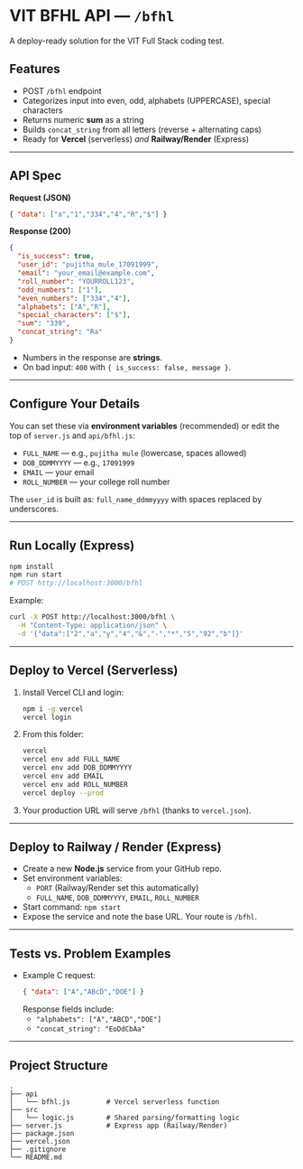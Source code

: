 # VIT BFHL API — `/bfhl`

A deploy-ready solution for the VIT Full Stack coding test.

## Features
- POST `/bfhl` endpoint
- Categorizes input into even, odd, alphabets (UPPERCASE), special characters
- Returns numeric **sum** as a string
- Builds `concat_string` from all letters (reverse + alternating caps)
- Ready for **Vercel** (serverless) _and_ **Railway/Render** (Express)

---

## API Spec

**Request (JSON)**
```json
{ "data": ["a","1","334","4","R","$"] }
```

**Response (200)**
```json
{
  "is_success": true,
  "user_id": "pujitha_mule_17091999",
  "email": "your_email@example.com",
  "roll_number": "YOURROLL123",
  "odd_numbers": ["1"],
  "even_numbers": ["334","4"],
  "alphabets": ["A","R"],
  "special_characters": ["$"],
  "sum": "339",
  "concat_string": "Ra"
}
```

- Numbers in the response are **strings**.
- On bad input: `400` with `{ is_success: false, message }`.

---

## Configure Your Details

You can set these via **environment variables** (recommended) or edit the top of `server.js` and `api/bfhl.js`:

- `FULL_NAME` — e.g., `pujitha mule` (lowercase, spaces allowed)
- `DOB_DDMMYYYY` — e.g., `17091999`
- `EMAIL` — your email
- `ROLL_NUMBER` — your college roll number

The `user_id` is built as: `full_name_ddmmyyyy` with spaces replaced by underscores.

---

## Run Locally (Express)

```bash
npm install
npm run start
# POST http://localhost:3000/bfhl
```

Example:
```bash
curl -X POST http://localhost:3000/bfhl \
  -H "Content-Type: application/json" \
  -d '{"data":["2","a","y","4","&","-","*","5","92","b"]}'
```

---

## Deploy to Vercel (Serverless)

1. Install Vercel CLI and login:
   ```bash
   npm i -g vercel
   vercel login
   ```
2. From this folder:
   ```bash
   vercel
   vercel env add FULL_NAME
   vercel env add DOB_DDMMYYYY
   vercel env add EMAIL
   vercel env add ROLL_NUMBER
   vercel deploy --prod
   ```
3. Your production URL will serve `/bfhl` (thanks to `vercel.json`).

---

## Deploy to Railway / Render (Express)

- Create a new **Node.js** service from your GitHub repo.
- Set environment variables:
  - `PORT` (Railway/Render set this automatically)
  - `FULL_NAME`, `DOB_DDMMYYYY`, `EMAIL`, `ROLL_NUMBER`
- Start command: `npm start`
- Expose the service and note the base URL. Your route is `/bfhl`.

---

## Tests vs. Problem Examples

- Example C request:
  ```json
  { "data": ["A","ABcD","DOE"] }
  ```
  Response fields include:
  - `"alphabets": ["A","ABCD","DOE"]`
  - `"concat_string": "EoDdCbAa"`

---

## Project Structure
```
.
├── api
│   └── bfhl.js         # Vercel serverless function
├── src
│   └── logic.js        # Shared parsing/formatting logic
├── server.js           # Express app (Railway/Render)
├── package.json
├── vercel.json
├── .gitignore
└── README.md
```
